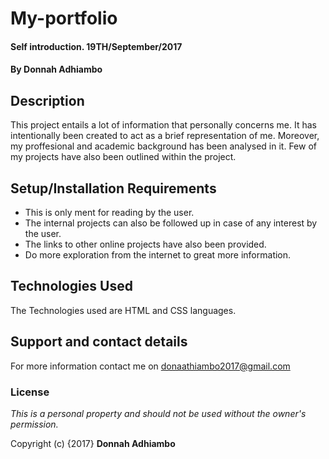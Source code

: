 
# My-portfolio

#### Self introduction. 19TH/September/2017

#### By **Donnah Adhiambo**

## Description

This project entails a lot of information that personally
concerns me. It has intentionally been created to act as
a brief representation of me. Moreover, my proffesional and
academic background has been analysed in it. Few of my projects
have also been outlined within the project.

## Setup/Installation Requirements

* This is only ment for reading by the user.
* The internal projects can also be followed
up in case of any interest by the user.
* The links to other online projects have also
been provided.
* Do more exploration from the internet to great
more information.



## Technologies Used

The Technologies used are HTML and CSS languages.

## Support and contact details
For more information contact me on donaathiambo2017@gmail.com

### License

*This is a personal property and should not be used
without the owner's permission.*

Copyright (c) {2017} **Donnah Adhiambo**
